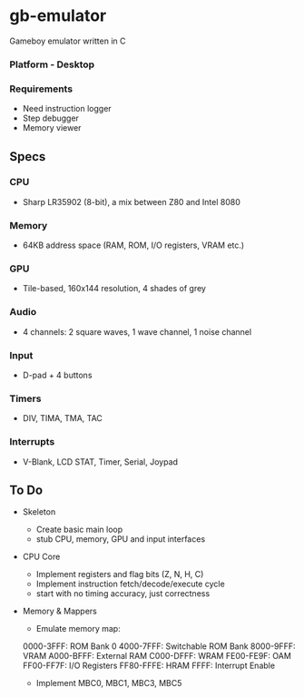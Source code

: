 # gb-emulator
Gameboy emulator written in C

### Platform - Desktop

### Requirements
* Need instruction logger
* Step debugger
* Memory viewer

## Specs

### CPU

- Sharp LR35902 (8-bit), a mix between Z80 and Intel 8080

### Memory

- 64KB address space (RAM, ROM, I/O registers, VRAM etc.)

### GPU

- Tile-based, 160x144 resolution, 4 shades of grey

### Audio

- 4 channels: 2 square waves, 1 wave channel, 1 noise channel

### Input

- D-pad + 4 buttons

### Timers

- DIV, TIMA, TMA, TAC

### Interrupts

- V-Blank, LCD STAT, Timer, Serial, Joypad

## To Do

* Skeleton
    - Create basic main loop
    - stub CPU, memory, GPU and input interfaces

* CPU Core
    - Implement registers and flag bits (Z, N, H, C)
    - Implement instruction fetch/decode/execute cycle
    - start with no timing accuracy, just correctness

* Memory & Mappers
    - Emulate memory map:


    0000-3FFF: ROM Bank 0
    4000-7FFF: Switchable ROM Bank
    8000-9FFF: VRAM
    A000-BFFF: External RAM
    C000-DFFF: WRAM
    FE00-FE9F: OAM
    FF00-FF7F: I/O Registers
    FF80-FFFE: HRAM
    FFFF: Interrupt Enable


    - Implement MBC0, MBC1, MBC3, MBC5
